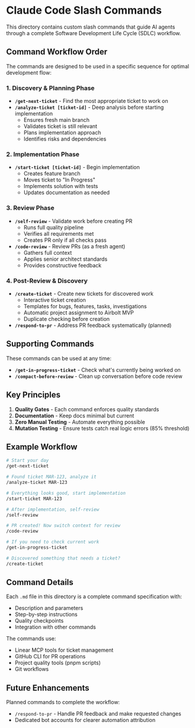 # Claude Code Slash Commands

This directory contains custom slash commands that guide AI agents through a complete Software Development Life Cycle (SDLC) workflow.

## Command Workflow Order

The commands are designed to be used in a specific sequence for optimal development flow:

### 1. Discovery & Planning Phase

- **`/get-next-ticket`** - Find the most appropriate ticket to work on
- **`/analyze-ticket [ticket-id]`** - Deep analysis before starting implementation
  - Ensures fresh main branch
  - Validates ticket is still relevant
  - Plans implementation approach
  - Identifies risks and dependencies

### 2. Implementation Phase

- **`/start-ticket [ticket-id]`** - Begin implementation
  - Creates feature branch
  - Moves ticket to "In Progress"
  - Implements solution with tests
  - Updates documentation as needed

### 3. Review Phase

- **`/self-review`** - Validate work before creating PR
  - Runs full quality pipeline
  - Verifies all requirements met
  - Creates PR only if all checks pass
- **`/code-review`** - Review PRs (as a fresh agent)
  - Gathers full context
  - Applies senior architect standards
  - Provides constructive feedback

### 4. Post-Review & Discovery

- **`/create-ticket`** - Create new tickets for discovered work
  - Interactive ticket creation
  - Templates for bugs, features, tasks, investigations
  - Automatic project assignment to Airbolt MVP
  - Duplicate checking before creation
- **`/respond-to-pr`** - Address PR feedback systematically (planned)

## Supporting Commands

These commands can be used at any time:

- **`/get-in-progress-ticket`** - Check what's currently being worked on
- **`/compact-before-review`** - Clean up conversation before code review

## Key Principles

1. **Quality Gates** - Each command enforces quality standards
2. **Documentation** - Keep docs minimal but current
3. **Zero Manual Testing** - Automate everything possible
4. **Mutation Testing** - Ensure tests catch real logic errors (85% threshold)

## Example Workflow

```bash
# Start your day
/get-next-ticket

# Found ticket MAR-123, analyze it
/analyze-ticket MAR-123

# Everything looks good, start implementation
/start-ticket MAR-123

# After implementation, self-review
/self-review

# PR created! Now switch context for review
/code-review

# If you need to check current work
/get-in-progress-ticket

# Discovered something that needs a ticket?
/create-ticket
```

## Command Details

Each `.md` file in this directory is a complete command specification with:

- Description and parameters
- Step-by-step instructions
- Quality checkpoints
- Integration with other commands

The commands use:

- Linear MCP tools for ticket management
- GitHub CLI for PR operations
- Project quality tools (pnpm scripts)
- Git workflows

## Future Enhancements

Planned commands to complete the workflow:

- `/respond-to-pr` - Handle PR feedback and make requested changes
- Dedicated bot accounts for clearer automation attribution
